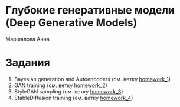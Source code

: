 # Глубокие генеративные модели (Deep Generative Models)
Маршалова Анна

# Задания
1. Bayesian generation and Autoencoders (см. ветку [homework_1](https://github.com/anna-marshalova/deep_gen_models_course/tree/homework_1))
2. GAN training (см. ветку [homework_2](https://github.com/anna-marshalova/deep_gen_models_course/tree/homework_2))
3. StyleGAN sampling (см. ветку [homework_3](https://github.com/anna-marshalova/deep_gen_models_course/tree/homework_3))
4. StableDiffusion training (см. ветку [homework_4](https://github.com/anna-marshalova/deep_gen_models_course/tree/homework_4))
